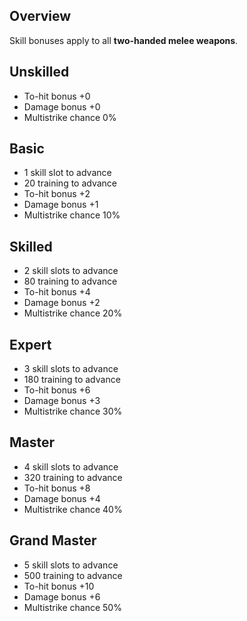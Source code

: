 ## Overview

Skill bonuses apply to all **two-handed melee weapons**.

## Unskilled
 
* To-hit bonus +0
* Damage bonus +0
* Multistrike chance 0%

## Basic

* 1 skill slot to advance
* 20 training to advance
* To-hit bonus +2
* Damage bonus +1
* Multistrike chance 10%

## Skilled

* 2 skill slots to advance
* 80 training to advance
* To-hit bonus +4
* Damage bonus +2
* Multistrike chance 20%

## Expert

* 3 skill slots to advance
* 180 training to advance
* To-hit bonus +6
* Damage bonus +3
* Multistrike chance 30%

## Master

* 4 skill slots to advance
* 320 training to advance
* To-hit bonus +8
* Damage bonus +4
* Multistrike chance 40%

## Grand Master

* 5 skill slots to advance
* 500 training to advance
* To-hit bonus +10
* Damage bonus +6
* Multistrike chance 50%
